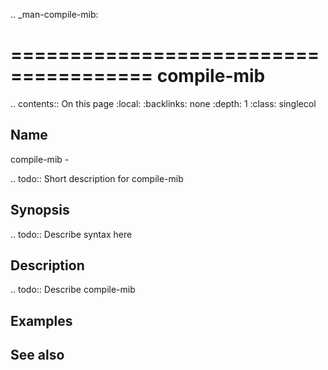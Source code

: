 .. _man-compile-mib:

======================================
compile-mib
======================================

.. contents:: On this page
    :local:
    :backlinks: none
    :depth: 1
    :class: singlecol

Name
----
compile-mib - 

.. todo::
    Short description for compile-mib

Synopsis
--------
.. todo::
   Describe syntax here

Description
-----------
.. todo::
    Describe compile-mib

Examples
--------

See also
--------

